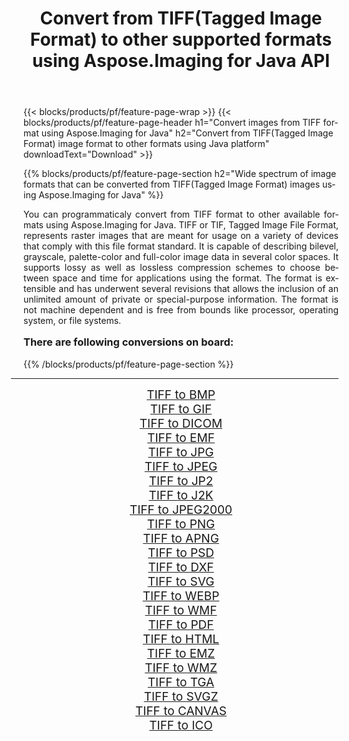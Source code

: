 ﻿---
title: Convert from TIFF(Tagged Image Format) to other supported formats using Aspose.Imaging for Java API 
weight: 3920
url: /java/conversion/from/tiff/ 
lang: en
langdirlevel: 2
locales: zh-hans,ja,it,ru,de,es,fr,nl,id,lt,pl,pt,vi,tr,ko,zh-hant,ar,hi,th,sv,cs,uk,he
description: Aspose.Imaging API can easily convert from TIFF(Tagged Image Format) to other formats using Java platform
---

{{< blocks/products/pf/feature-page-wrap >}}
{{< blocks/products/pf/feature-page-header h1="Convert images from TIFF format using Aspose.Imaging for Java" h2="Convert from TIFF(Tagged Image Format) image format to other formats using Java platform" downloadText="Download" >}}


{{% blocks/products/pf/feature-page-section  h2="Wide spectrum of image formats that can be converted from TIFF(Tagged Image Format) images using Aspose.Imaging for Java" %}}
<p align=justify>You can programmaticaly convert from TIFF format to other available formats using 
Aspose.Imaging for Java. TIFF or TIF, Tagged Image File Format, represents raster images that are meant for usage on a variety of devices that comply with this file format standard. It is capable of describing bilevel, grayscale, palette-color and full-color image data in several color spaces. It supports lossy as well as lossless compression schemes to choose between space and time for applications using the format. The format is extensible and has underwent several revisions that allows the inclusion of an unlimited amount of private or special-purpose information. The format is not machine dependent and is free from bounds like processor, operating system, or file systems.</p>
<h3 style="margin-top:16px;">
There are following conversions on board:
</h3>
{{% /blocks/products/pf/feature-page-section %}}
<div class="container-fluid productfamilypage bg-gray">
    <div class="convertypes bg-gray agp-content section">
        <div class="container">
		<hr style="margin-left:-20px;"/>
		<div class="row other-converters" style="gap: 10px;font-size: 19px;text-align:center;">
		    <div class='col-md-3 other-converter remove-lp remove-rp'><a href="/imaging/java/conversion/tiff-to-bmp/" style="padding:15px;">TIFF to BMP</a></div><div class='col-md-3 other-converter remove-lp remove-rp'><a href="/imaging/java/conversion/tiff-to-gif/" style="padding:15px;">TIFF to GIF</a></div><div class='col-md-3 other-converter remove-lp remove-rp'><a href="/imaging/java/conversion/tiff-to-dicom/" style="padding:15px;">TIFF to DICOM</a></div><div class='col-md-3 other-converter remove-lp remove-rp'><a href="/imaging/java/conversion/tiff-to-emf/" style="padding:15px;">TIFF to EMF</a></div><div class='col-md-3 other-converter remove-lp remove-rp'><a href="/imaging/java/conversion/tiff-to-jpg/" style="padding:15px;">TIFF to JPG</a></div><div class='col-md-3 other-converter remove-lp remove-rp'><a href="/imaging/java/conversion/tiff-to-jpeg/" style="padding:15px;">TIFF to JPEG</a></div><div class='col-md-3 other-converter remove-lp remove-rp'><a href="/imaging/java/conversion/tiff-to-jp2/" style="padding:15px;">TIFF to JP2</a></div><div class='col-md-3 other-converter remove-lp remove-rp'><a href="/imaging/java/conversion/tiff-to-j2k/" style="padding:15px;">TIFF to J2K</a></div><div class='col-md-3 other-converter remove-lp remove-rp'><a href="/imaging/java/conversion/tiff-to-jpeg2000/" style="padding:15px;">TIFF to JPEG2000</a></div><div class='col-md-3 other-converter remove-lp remove-rp'><a href="/imaging/java/conversion/tiff-to-png/" style="padding:15px;">TIFF to PNG</a></div><div class='col-md-3 other-converter remove-lp remove-rp'><a href="/imaging/java/conversion/tiff-to-apng/" style="padding:15px;">TIFF to APNG</a></div><div class='col-md-3 other-converter remove-lp remove-rp'><a href="/imaging/java/conversion/tiff-to-psd/" style="padding:15px;">TIFF to PSD</a></div><div class='col-md-3 other-converter remove-lp remove-rp'><a href="/imaging/java/conversion/tiff-to-dxf/" style="padding:15px;">TIFF to DXF</a></div><div class='col-md-3 other-converter remove-lp remove-rp'><a href="/imaging/java/conversion/tiff-to-svg/" style="padding:15px;">TIFF to SVG</a></div><div class='col-md-3 other-converter remove-lp remove-rp'><a href="/imaging/java/conversion/tiff-to-webp/" style="padding:15px;">TIFF to WEBP</a></div><div class='col-md-3 other-converter remove-lp remove-rp'><a href="/imaging/java/conversion/tiff-to-wmf/" style="padding:15px;">TIFF to WMF</a></div><div class='col-md-3 other-converter remove-lp remove-rp'><a href="/imaging/java/conversion/tiff-to-pdf/" style="padding:15px;">TIFF to PDF</a></div><div class='col-md-3 other-converter remove-lp remove-rp'><a href="/imaging/java/conversion/tiff-to-html/" style="padding:15px;">TIFF to HTML</a></div><div class='col-md-3 other-converter remove-lp remove-rp'><a href="/imaging/java/conversion/tiff-to-emz/" style="padding:15px;">TIFF to EMZ</a></div><div class='col-md-3 other-converter remove-lp remove-rp'><a href="/imaging/java/conversion/tiff-to-wmz/" style="padding:15px;">TIFF to WMZ</a></div><div class='col-md-3 other-converter remove-lp remove-rp'><a href="/imaging/java/conversion/tiff-to-tga/" style="padding:15px;">TIFF to TGA</a></div><div class='col-md-3 other-converter remove-lp remove-rp'><a href="/imaging/java/conversion/tiff-to-svgz/" style="padding:15px;">TIFF to SVGZ</a></div><div class='col-md-3 other-converter remove-lp remove-rp'><a href="/imaging/java/conversion/tiff-to-canvas/" style="padding:15px;">TIFF to CANVAS</a></div><div class='col-md-3 other-converter remove-lp remove-rp'><a href="/imaging/java/conversion/tiff-to-ico/" style="padding:15px;">TIFF to ICO</a></div>
                </div>
        </div>
    </div>
</div>
<br/>

